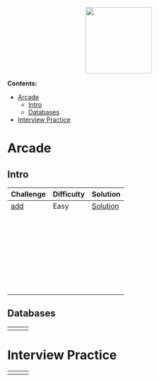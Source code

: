 <p align="center">
    <a href="https://app.codesignal.com/profile/cassivellaunus">
        <img height=150 src="https://codesignal.com/wp-content/uploads/2018/08/CS_logo_blue.png">
    </a>

**Contents:**

 - [Arcade](#Arcade)
    - [Intro](#Intro)
    - [Databases](#Databases)
 - [Interview Practice](#Interview-Practice)



# Arcade

## Intro

| Challenge                                                    | Difficulty | Solution                                                     |
| :----------------------------------------------------------- | ---------- | ------------------------------------------------------------ |
| [add](https://app.codesignal.com/arcade/intro/level-1/jwr339Kq6e3LQTsfa) | Easy       | [Solution](https://github.com/Cassivellaunus/CodeSignal/blob/master/Arcade/Intro/Intro%20-%20add.java) |
|                                                              |            |                                                              |
|                                                              |            |                                                              |
|                                                              |            |                                                              |
|                                                              |            |                                                              |
|                                                              |            |                                                              |
|                                                              |            |                                                              |
|                                                              |            |                                                              |
|                                                              |            |                                                              |
|                                                              |            |                                                              |
|                                                              |            |                                                              |
|                                                              |            |                                                              |
|                                                              |            |                                                              |
|                                                              |            |                                                              |
|                                                              |            |                                                              |
|                                                              |            |                                                              |
|                                                              |            |                                                              |
|                                                              |            |                                                              |
|                                                              |            |                                                              |
|                                                              |            |                                                              |
|                                                              |            |                                                              |
|                                                              |            |                                                              |
|                                                              |            |                                                              |
|                                                              |            |                                                              |
|                                                              |            |                                                              |
|                                                              |            |                                                              |
|                                                              |            |                                                              |
|                                                              |            |                                                              |
|                                                              |            |                                                              |
|                                                              |            |                                                              |
|                                                              |            |                                                              |
|                                                              |            |                                                              |



## Databases

|      |      |      |
| ---- | ---- | ---- |
|      |      |      |



# Interview Practice

|      |      |      |
| ---- | ---- | ---- |
|      |      |      |

